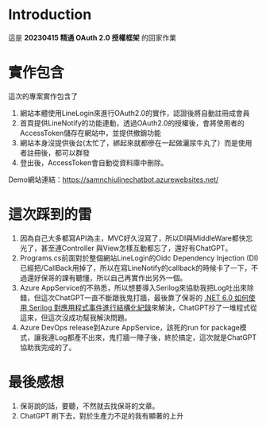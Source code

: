 # Introduction 
這是 **20230415 精通 OAuth 2.0 授權框架** 的回家作業

# 實作包含
這次的專案實作包含了
1.	網站本體使用LineLogin來進行OAuth2.0的實作，認證後將自動註冊成會員
2.	首頁提供LineNotify的功能連動，透過OAuth2.0的授權後，會將使用者的AccessToken儲存在網站中，並提供撤銷功能
3.	網站本身沒提供後台(太忙了，綁起來就都傪在一起做灑尿牛丸了）而是使用者註冊後，都可以群發
1.	登出後，AccessToken會自動從資料庫中刪除。

Demo網站連結：https://samnchiulinechatbot.azurewebsites.net/


# 這次踩到的雷
1.	因為自己大多都寫API為主，MVC好久沒寫了，所以DI與MiddleWare都快忘光了，甚至連Controller 與View怎樣互動都忘了，還好有ChatGPT。
1.	Programs.cs前面對於整個網站LineLogin的Oidc Dependency Injection (DI)已經把/CallBack用掉了，所以在寫LineNotify的callback的時候卡了一下，不過還好保哥的課有聽懂，所以自己再實作出另外一個。
1.	Azure AppService的不熟悉，所以想要導入Serilog來協助我把Log吐出來除錯，但這次ChatGPT一直不斷跟我鬼打牆，最後靠了保哥的 [.NET 6.0 如何使用 Serilog 對應用程式事件進行結構化紀錄](https://blog.miniasp.com/post/2021/11/29/How-to-use-Serilog-with-NET-6)來解決，ChatGPT抄了一堆程式從這來，但這次沒成功幫我解決問題。
1.	Azure DevOps release到Azure AppService，該死的run for package模式，讓我連Log都產不出來，鬼打牆一陣子後，終於搞定，這次就是ChatGPT協助我完成的了。

# 最後感想
1.	保哥說的話，要聽，不然就去找保哥的文章。
1.	ChatGPT 刷下去，對於生產力不足的我有顯著的上升